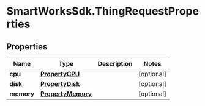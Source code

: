 # SmartWorksSdk.ThingRequestProperties

## Properties

Name | Type | Description | Notes
------------ | ------------- | ------------- | -------------
**cpu** | [**PropertyCPU**](PropertyCPU.md) |  | [optional] 
**disk** | [**PropertyDisk**](PropertyDisk.md) |  | [optional] 
**memory** | [**PropertyMemory**](PropertyMemory.md) |  | [optional] 


